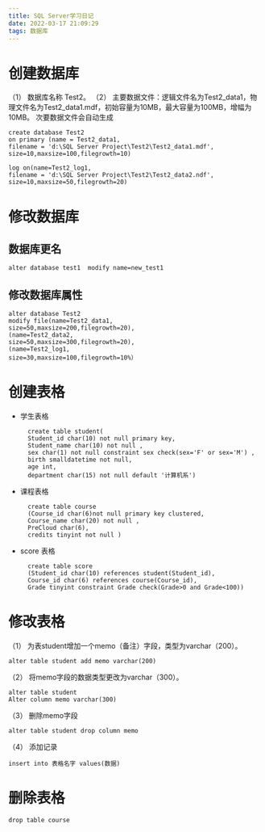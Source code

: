 ```yaml
---
title: SQL Server学习日记
date: 2022-03-17 21:09:29
tags: 数据库
---
```

# 创建数据库
（1）	数据库名称 Test2。
（2）	主要数据文件：逻辑文件名为Test2_data1，物理文件名为Test2_data1.mdf，初始容量为10MB，最大容量为100MB，增幅为10MB。
次要数据文件会自动生成

    create database Test2
    on primary (name = Test2_data1,
    filename = 'd:\SQL Server Project\Test2\Test2_data1.mdf',
    size=10,maxsize=100,filegrowth=10)
    
    log on(name=Test2_log1,
    filename = 'd:\SQL Server Project\Test2\Test2_data2.ndf',
    size=10,maxsize=50,filegrowth=20)

# 修改数据库
## 数据库更名
    alter database test1  modify name=new_test1

## 修改数据库属性

    alter database Test2
    modify file(name=Test2_data1,
    size=50,maxsize=200,filegrowth=20),
    (name=Test2_data2,
    size=50,maxsize=300,filegrowth=20),
    (name=Test2_log1,
    size=30,maxsize=100,filegrowth=10%）

# 创建表格
- 学生表格
  

        create table student(        
        Student_id char(10) not null primary key,  
        Student_name char(10) not null ,
        sex char(1) not null constraint sex check(sex='F' or sex='M') ,
        birth smalldatetime not null,
        age int,
        department char(15) not null default '计算机系')

- 课程表格

        create table course
        (Course_id char(6)not null primary key clustered,
        Course_name char(20) not null ,
        PreCloud char(6),
        credits tinyint not null )

- score 表格
  
        create table score
        (Student_id char(10) references student(Student_id),
        Course_id char(6) references course(Course_id),
        Grade tinyint constraint Grade check(Grade>0 and Grade<100))

# 修改表格
（1）	为表student增加一个memo（备注）字段，类型为varchar（200）。

    alter table student add memo varchar(200)

（2）	将memo字段的数据类型更改为varchar（300）。

    alter table student
    Alter column memo varchar(300)

（3）	删除memo字段

    alter table student drop column memo
（4）   添加记录

    insert into 表格名字 values(数据)
# 删除表格

    drop table course
